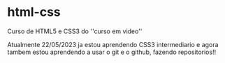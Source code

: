 # html-css
 Curso de HTML5 e CSS3 do ''curso em video''

 Atualmente 22/05/2023 ja estou aprendendo CSS3 intermediario e agora tambem estou aprendendo a usar o git e o github, fazendo repositorios!!
